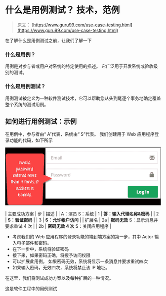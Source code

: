 # 什么是用例测试？ 技术，范例

> 原文： [https://www.guru99.com/use-case-testing.html](https://www.guru99.com/use-case-testing.html)

在了解什么是用例测试之前，让我们了解一下

### 什么是用例？

用例是对参与者或用户对系统的特定使用的描述。 它广泛用于开发系统或验收级别的测试。

### 什么是用例测试？

用例测试被定义​​为一种软件测试技术，它可以帮助您从头到尾逐个事务地确定覆盖整个系统的测试用例。

## 如何进行用例测试：示例

在用例中，参与者由“ A”代表，系统由“ S”代表。 我们创建用于 Web 应用程序登录功能的代码，如下所示

![test scenario](img/89a1da0e4abdde7fbebeb75461f78e03.png)

| 主要成功方案 | 步 | 描述 |
| A：演员
S：系统 | 1 | **答：输入代理名称&密码** |
| 2 | **S：验证密码** |
| 3 | **S：允许帐户访问** |
| 扩展名 | 2a | **密码无效**
S：显示消息并要求重试 4 次 |
| 2b | **密码无效 4 次**
S：关闭应用程序 |

*   考虑我们的 Web 应用程序的登录功能的端到端方案的第一步，其中 Actor 输入电子邮件和密码。
*   在下一步中，系统将验证密码
*   接下来，如果密码正确，将授予访问权限
*   可以扩展此用例。 如果密码无效，系统将显示一条消息并要求重试四次
*   如果输入密码，无效四次，系统将禁止该 IP 地址。

在这里，我们将测试成功方案以及每种扩展的一种情况。

这是软件工程中的用例测试